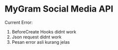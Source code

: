# MyGram Social Media API

Current Error:

1. BeforeCreate Hooks didnt work
2. Json request didnt work
3. Pesan error asli kurang jelas
